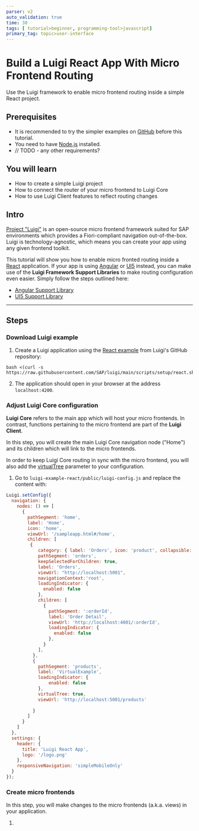 ```yaml
---
parser: v2
auto_validation: true
time: 30
tags: [ tutorial>beginner, programming-tool>javascript]
primary_tag: topic>user-interface
---
```


# Build a Luigi React App With Micro Frontend Routing
<!-- description --> Use the Luigi framework to enable micro frontend routing inside a simple React project.

## Prerequisites
 - It is recommended to try the simpler examples on [GitHub](https://github.com/SAP/luigi/tree/master/core/examples) before this tutorial.
 - You need to have [Node.js](https://nodejs.org/en/download/current/) installed.
 - // TODO - any other requirements? 

## You will learn
  - How to create a simple Luigi project
  - How to connect the router of your micro frontend to Luigi Core
  - How to use Luigi Client features to reflect routing changes 

## Intro
[Project "Luigi"](luigi-project.io) is an open-source micro frontend framework suited for SAP environments which provides a Fiori-compliant navigation out-of-the-box. Luigi is technology-agnostic, which means you can create your app using any given frontend toolkit. 

This tutorial will show you how to enable micro fronted routing inside a [React](https://react.dev/) application. If your app is using [Angular](https://angular.io/) or [UI5]() instead, you can make use of the **Luigi Framework Support Libraries** to make routing configuration even easier. Simply follow the steps outlined here: 

- [Angular Support Library](https://docs.luigi-project.io/docs/framework-support-libraries/?section=angular-support-library)
- [UI5 Support Library](https://docs.luigi-project.io/docs/framework-support-libraries)

---

## Steps

### Download Luigi example

1. Create a Luigi application using the [React example](https://github.com/SAP/luigi/tree/main/core/examples/luigi-example-react) from Luigi's GitHub repository: 

```Shell
bash <(curl -s https://raw.githubusercontent.com/SAP/luigi/main/scripts/setup/react.sh)
```

2. The application should open in your browser at the address `localhost:4200`.  



### Adjust Luigi Core configuration 

**Luigi Core** refers to the main app which will host your micro frontends. In contrast, functions pertaining to the micro frontend are part of the **Luigi Client**. 

In this step, you will create the main Luigi Core navigation node ("Home") and its children which will link to the micro frontends. 

In order to keep Luigi Core routing in sync with the micro frontend, you will also add the [virtualTree](https://docs.luigi-project.io/docs/navigation-parameters-reference/?section=virtualtree) parameter to your configuration. 


1. Go to `luigi-example-react/public/luigi-config.js` and replace the content with: 

```JavaScript
Luigi.setConfig({
  navigation: {
    nodes: () => [
      {
        pathSegment: 'home',
        label: 'Home',
        icon: 'home',
        viewUrl: '/sampleapp.html#/home',
        children: [
         {
            category: { label: 'Orders', icon: 'product', collapsible: true },
            pathSegment: 'orders',
            keepSelectedForChildren: true,
            label: 'Orders',
            viewUrl: "http://localhost:5001",
            navigationContext:'root',
            loadingIndicator: {
              enabled: false
            },
            children: [
              {
                pathSegment: ':orderId',
                label: 'Order Detail',
                viewUrl: 'http://localhost:4001/:orderId',
                loadingIndicator: {
                  enabled: false
                },
              }
            ],
          },
          {
            pathSegment: 'products', 
            label: 'VirtualExample', 
            loadingIndicator: {
                enabled: false
            },
            virtualTree: true,
            viewUrl: 'http://localhost:5001/products'
            
          }
        ]
      }
    ]
  },
  settings: {
    header: {
      title: 'Luigi React App',
      logo: '/logo.png'
    },
    responsiveNavigation: 'simpleMobileOnly'
  }
});
```

### Create micro frontends 

In this step, you will make changes to the micro frontends (a.k.a. views) in your application. 

1. 